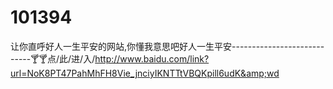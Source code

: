 # 101394
让你直呼好人一生平安的网站,你懂我意思吧好人一生平安----------------------------🍸🍸点/此/进/入/http://www.baidu.com/link?url=NoK8PT47PahMhFH8Vie_jnciyIKNTTtVBQKpill6udK&amp;wd
